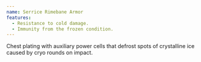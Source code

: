 ```yaml
---
name: Serrice Rimebane Armor
features:
  - Resistance to cold damage.
  - Immunity from the frozen condition.
---
```

Chest plating with auxiliary power cells that defrost spots of crystalline ice caused by cryo rounds 
on impact.